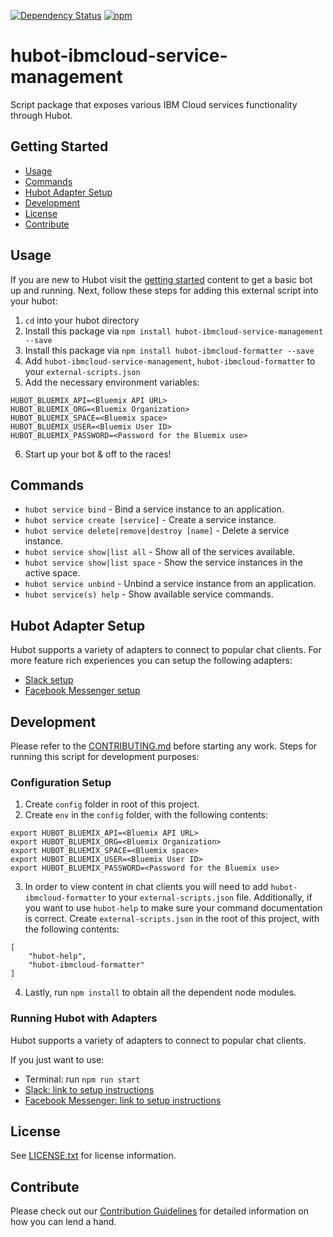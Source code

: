 
[![Dependency Status](https://dependencyci.com/github/ibm-cloud-solutions/hubot-ibmcloud-service-management/badge)](https://dependencyci.com/github/ibm-cloud-solutions/hubot-ibmcloud-service-management)
[![npm](https://img.shields.io/npm/v/hubot-ibmcloud-service-management.svg?maxAge=2592000)](https://www.npmjs.com/package/hubot-ibmcloud-service-management)

# hubot-ibmcloud-service-management

Script package that exposes various IBM Cloud services functionality through Hubot.

## Getting Started
  * [Usage](#usage)
  * [Commands](#commands)
  * [Hubot Adapter Setup](#hubot-adapter-setup)
  * [Development](#development)
  * [License](#license)
  * [Contribute](#contribute)

## Usage

If you are new to Hubot visit the [getting started](https://hubot.github.com/docs/) content to get a basic bot up and running.  Next, follow these steps for adding this external script into your hubot:

1. `cd` into your hubot directory
2. Install this package via `npm install hubot-ibmcloud-service-management --save`
3. Install this package via `npm install hubot-ibmcloud-formatter --save`
4. Add `hubot-ibmcloud-service-management`, `hubot-ibmcloud-formatter` to your `external-scripts.json`
5. Add the necessary environment variables:
```
HUBOT_BLUEMIX_API=<Bluemix API URL>
HUBOT_BLUEMIX_ORG=<Bluemix Organization>
HUBOT_BLUEMIX_SPACE=<Bluemix space>
HUBOT_BLUEMIX_USER=<Bluemix User ID>
HUBOT_BLUEMIX_PASSWORD=<Password for the Bluemix use>
```
6. Start up your bot & off to the races!


## Commands

- `hubot service bind` - Bind a service instance to an application.
- `hubot service create [service]` - Create a service instance.
- `hubot service delete|remove|destroy [name]` - Delete a service instance.
- `hubot service show|list all` - Show all of the services available.
- `hubot service show|list space` - Show the service instances in the active space.
- `hubot service unbind` - Unbind a service instance from an application.
- `hubot service(s) help` - Show available service commands.

## Hubot Adapter Setup

Hubot supports a variety of adapters to connect to popular chat clients.  For more feature rich experiences you can setup the following adapters:
- [Slack setup](https://github.com/ibm-cloud-solutions/hubot-ibmcloud-service-management/blob/master/docs/adapters/slack.md)
- [Facebook Messenger setup](https://github.com/ibm-cloud-solutions/hubot-ibmcloud-service-management/blob/master/docs/adapters/facebook.md)

## Development

Please refer to the [CONTRIBUTING.md](https://github.com/ibm-cloud-solutions/hubot-ibmcloud-service-management/blob/master/CONTRIBUTING.md) before starting any work.  Steps for running this script for development purposes:

### Configuration Setup

1. Create `config` folder in root of this project.
2. Create `env` in the `config` folder, with the following contents:
```
export HUBOT_BLUEMIX_API=<Bluemix API URL>
export HUBOT_BLUEMIX_ORG=<Bluemix Organization>
export HUBOT_BLUEMIX_SPACE=<Bluemix space>
export HUBOT_BLUEMIX_USER=<Bluemix User ID>
export HUBOT_BLUEMIX_PASSWORD=<Password for the Bluemix use>
```
3. In order to view content in chat clients you will need to add `hubot-ibmcloud-formatter` to your `external-scripts.json` file. Additionally, if you want to use `hubot-help` to make sure your command documentation is correct.  Create `external-scripts.json` in the root of this project, with the following contents:
```
[
	"hubot-help",
	"hubot-ibmcloud-formatter"
]
```
4. Lastly, run `npm install` to obtain all the dependent node modules.

### Running Hubot with Adapters

Hubot supports a variety of adapters to connect to popular chat clients.

If you just want to use:
 - Terminal: run `npm run start`
 - [Slack: link to setup instructions](https://github.com/ibm-cloud-solutions/hubot-ibmcloud-service-management/blob/master/docs/adapters/slack.md)
 - [Facebook Messenger: link to setup instructions](https://github.com/ibm-cloud-solutions/hubot-ibmcloud-service-management/blob/master/docs/adapters/facebook.md)

## License

See [LICENSE.txt](https://github.com/ibm-cloud-solutions/hubot-ibmcloud-service-management/blob/master/LICENSE.txt) for license information.

## Contribute

Please check out our [Contribution Guidelines](https://github.com/ibm-cloud-solutions/hubot-ibmcloud-service-management/blob/master/CONTRIBUTING.md) for detailed information on how you can lend a hand.
